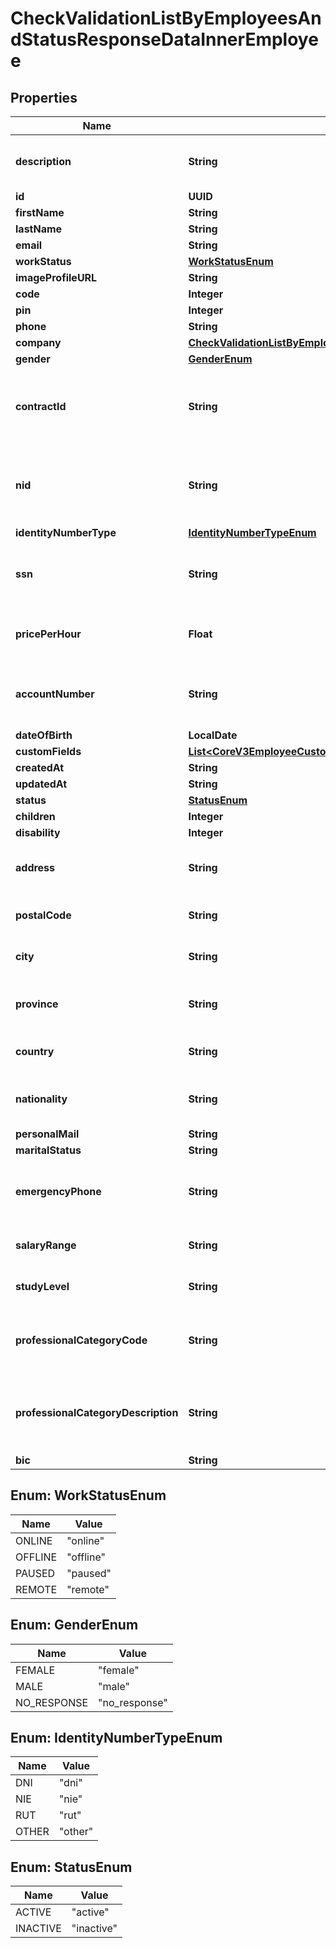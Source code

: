 

# CheckValidationListByEmployeesAndStatusResponseDataInnerEmployee


## Properties

| Name | Type | Description | Notes |
|------------ | ------------- | ------------- | -------------|
|**description** | **String** | The description of the employee |  [optional] |
|**id** | **UUID** |  |  [optional] |
|**firstName** | **String** |  |  [optional] |
|**lastName** | **String** |  |  [optional] |
|**email** | **String** |  |  [optional] |
|**workStatus** | [**WorkStatusEnum**](#WorkStatusEnum) |  |  [optional] |
|**imageProfileURL** | **String** |  |  [optional] |
|**code** | **Integer** |  |  [optional] |
|**pin** | **Integer** |  |  [optional] |
|**phone** | **String** |  |  [optional] |
|**company** | [**CheckValidationListByEmployeesAndStatusResponseDataInnerEmployeeCompany**](CheckValidationListByEmployeesAndStatusResponseDataInnerEmployeeCompany.md) |  |  [optional] |
|**gender** | [**GenderEnum**](#GenderEnum) |  |  [optional] |
|**contractId** | **String** | The identifier of your internal employee contract |  [optional] |
|**nid** | **String** | The National Identity Document of the employee |  [optional] |
|**identityNumberType** | [**IdentityNumberTypeEnum**](#IdentityNumberTypeEnum) |  |  [optional] |
|**ssn** | **String** | The Social Security Number of the employee |  [optional] |
|**pricePerHour** | **Float** | The Price per hour of the employee |  [optional] |
|**accountNumber** | **String** | The Account Number of the employee |  [optional] |
|**dateOfBirth** | **LocalDate** |  |  [optional] |
|**customFields** | [**List&lt;CoreV3EmployeeCustomFieldsInner&gt;**](CoreV3EmployeeCustomFieldsInner.md) |  |  [optional] |
|**createdAt** | **String** |  |  [optional] |
|**updatedAt** | **String** |  |  [optional] |
|**status** | [**StatusEnum**](#StatusEnum) |  |  [optional] |
|**children** | **Integer** |  |  [optional] |
|**disability** | **Integer** |  |  [optional] |
|**address** | **String** | The Address of the employee |  [optional] |
|**postalCode** | **String** | The postal code of the employee |  [optional] |
|**city** | **String** | The city of the employee |  [optional] |
|**province** | **String** | The province of the employee |  [optional] |
|**country** | **String** | The country of the employee |  [optional] |
|**nationality** | **String** | The nationality of the employee |  [optional] |
|**personalMail** | **String** |  |  [optional] |
|**maritalStatus** | **String** |  |  [optional] |
|**emergencyPhone** | **String** | The emergency phone of the employee |  [optional] |
|**salaryRange** | **String** | The salary range of the employee |  [optional] |
|**studyLevel** | **String** | The study level of the employee |  [optional] |
|**professionalCategoryCode** | **String** | The professional category code of the employee |  [optional] |
|**professionalCategoryDescription** | **String** | The professional category description of the employee |  [optional] |
|**bic** | **String** |  |  [optional] |



## Enum: WorkStatusEnum

| Name | Value |
|---- | -----|
| ONLINE | &quot;online&quot; |
| OFFLINE | &quot;offline&quot; |
| PAUSED | &quot;paused&quot; |
| REMOTE | &quot;remote&quot; |



## Enum: GenderEnum

| Name | Value |
|---- | -----|
| FEMALE | &quot;female&quot; |
| MALE | &quot;male&quot; |
| NO_RESPONSE | &quot;no_response&quot; |



## Enum: IdentityNumberTypeEnum

| Name | Value |
|---- | -----|
| DNI | &quot;dni&quot; |
| NIE | &quot;nie&quot; |
| RUT | &quot;rut&quot; |
| OTHER | &quot;other&quot; |



## Enum: StatusEnum

| Name | Value |
|---- | -----|
| ACTIVE | &quot;active&quot; |
| INACTIVE | &quot;inactive&quot; |



